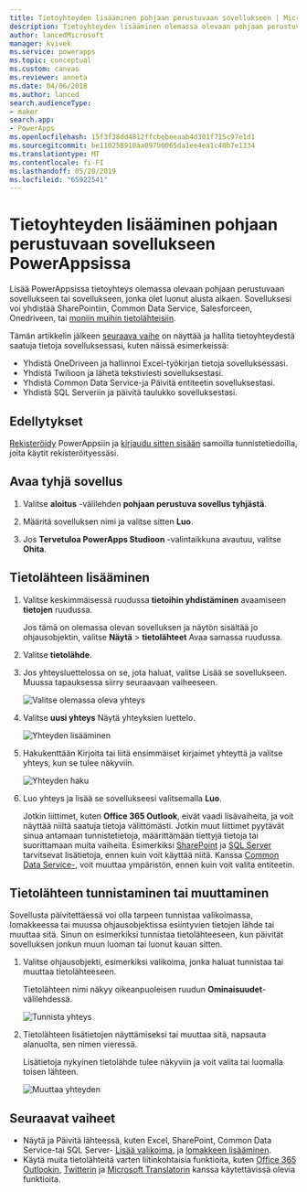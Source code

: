 ```yaml
---
title: Tietoyhteyden lisääminen pohjaan perustuvaan sovellukseen | Microsoft Docs
description: Tietoyhteyden lisääminen olemassa olevaan pohjaan perustuvaan sovellukseen tai tyhjään sovellukseen
author: lancedMicrosoft
manager: kvivek
ms.service: powerapps
ms.topic: conceptual
ms.custom: canvas
ms.reviewer: anneta
ms.date: 04/06/2018
ms.author: lanced
search.audienceType:
- maker
search.app:
- PowerApps
ms.openlocfilehash: 15f3f38dd4812ffcbebeeaab4d301f715c97e1d1
ms.sourcegitcommit: be110258910aa097b0065da1ee4ea1c40b7e1334
ms.translationtype: MT
ms.contentlocale: fi-FI
ms.lasthandoff: 05/20/2019
ms.locfileid: "65922541"
---
```

# <a name="add-a-data-connection-to-a-canvas-app-in-powerapps"></a>Tietoyhteyden lisääminen pohjaan perustuvaan sovellukseen PowerAppsissa

Lisää PowerAppsissa tietoyhteys olemassa olevaan pohjaan perustuvaan sovellukseen tai sovellukseen, jonka olet luonut alusta alkaen. Sovelluksesi voi yhdistää SharePointiin, Common Data Service, Salesforceen, Onedriveen, tai [moniin muihin tietolähteisiin](connections-list.md).

Tämän artikkelin jälkeen [seuraava vaihe](#next-steps) on näyttää ja hallita tietoyhteydestä saatuja tietoja sovelluksessasi, kuten näissä esimerkeissä:

* Yhdistä OneDriveen ja hallinnoi Excel-työkirjan tietoja sovelluksessasi.
* Yhdistä Twilioon ja lähetä tekstiviesti sovelluksestasi.
* Yhdistä Common Data Service-ja Päivitä entiteetin sovelluksestasi.
* Yhdistä SQL Serveriin ja päivitä taulukko sovelluksestasi.

## <a name="prerequisites"></a>Edellytykset

[Rekisteröidy](../signup-for-powerapps.md) PowerAppsiin ja [kirjaudu sitten sisään](http://web.powerapps.com?utm_source=padocs&utm_medium=linkinadoc&utm_campaign=referralsfromdoc) samoilla tunnistetiedoilla, joita käytit rekisteröityessäsi.

## <a name="open-a-blank-app"></a>Avaa tyhjä sovellus

1. Valitse **aloitus** -välilehden **pohjaan perustuva sovellus tyhjästä**.

1. Määritä sovelluksen nimi ja valitse sitten **Luo**.

1. Jos **Tervetuloa PowerApps Studioon** -valintaikkuna avautuu, valitse **Ohita**.

## <a name="add-data-source"></a>Tietolähteen lisääminen

1. Valitse keskimmäisessä ruudussa **tietoihin yhdistäminen** avaamiseen **tietojen** ruudussa.

    Jos tämä on olemassa olevan sovelluksen ja näytön sisältää jo ohjausobjektin, valitse **Näytä** > **tietolähteet** Avaa samassa ruudussa.

1. Valitse **tietolähde**.

1. Jos yhteysluettelossa on se, jota haluat, valitse Lisää se sovellukseen. Muussa tapauksessa siirry seuraavaan vaiheeseen.

    ![Valitse olemassa oleva yhteys](./media/add-data-connection/choose-existing-connection.png)

1. Valitse **uusi yhteys** Näytä yhteyksien luettelo.

    ![Yhteyden lisääminen](./media/add-data-connection/add-connection.png)

1. Hakukenttään Kirjoita tai liitä ensimmäiset kirjaimet yhteyttä ja valitse yhteys, kun se tulee näkyviin.

    ![Yhteyden haku](./media/add-data-connection/search-connections.png)

1. Luo yhteys ja lisää se sovellukseesi valitsemalla **Luo**.

    Jotkin liittimet, kuten **Office 365 Outlook**, eivät vaadi lisävaiheita, ja voit näyttää niiltä saatuja tietoja välittömästi. Jotkin muut liittimet pyytävät sinua antamaan tunnistetietoja, määrittämään tiettyjä tietoja tai suorittamaan muita vaiheita. Esimerkiksi [SharePoint](connections/connection-sharepoint-online.md) ja [SQL Server](connections/connection-azure-sqldatabase.md) tarvitsevat lisätietoja, ennen kuin voit käyttää niitä. Kanssa [Common Data Service-](connections/connection-common-data-service.md), voit muuttaa ympäristön, ennen kuin voit valita entiteetin.

## <a name="identify-or-change-a-data-source"></a>Tietolähteen tunnistaminen tai muuttaminen
Sovellusta päivitettäessä voi olla tarpeen tunnistaa valikoimassa, lomakkeessa tai muussa ohjausobjektissa esiintyvien tietojen lähde tai muuttaa sitä. Sinun on esimerkiksi tunnistaa tietolähteeseen, kun päivität sovelluksen jonkun muun luoman tai luonut kauan sitten.

1. Valitse ohjausobjekti, esimerkiksi valikoima, jonka haluat tunnistaa tai muuttaa tietolähteeseen.

    Tietolähteen nimi näkyy oikeanpuoleisen ruudun **Ominaisuudet**-välilehdessä.

    ![Tunnista yhteys](./media/add-data-connection/identify-connection.png)

1. Tietolähteen lisätietojen näyttämiseksi tai muuttaa sitä, napsauta alanuolta, sen nimen vieressä.

    Lisätietoja nykyinen tietolähde tulee näkyviin ja voit valita tai luomalla toisen lähteen.

    ![Muuttaa yhteyden](./media/add-data-connection/change-connection.png)

## <a name="next-steps"></a>Seuraavat vaiheet

* Näytä ja Päivitä lähteessä, kuten Excel, SharePoint, Common Data Service-tai SQL Server- [Lisää valikoima](add-gallery.md), ja [lomakkeen lisääminen](add-form.md).
* Käytä muita tietolähteitä varten liitinkohtaisia funktioita, kuten [Office 365 Outlookin](connections/connection-office365-outlook.md), [Twitterin](connections/connection-twitter.md) ja [Microsoft Translatorin](connections/connection-microsoft-translator.md) kanssa käytettävissä olevia funktioita.
